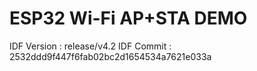 # ESP32 Wi-Fi AP+STA DEMO

IDF Version : release/v4.2
IDF Commit : 2532ddd9f447f6fab02bc2d1654534a7621e033a

